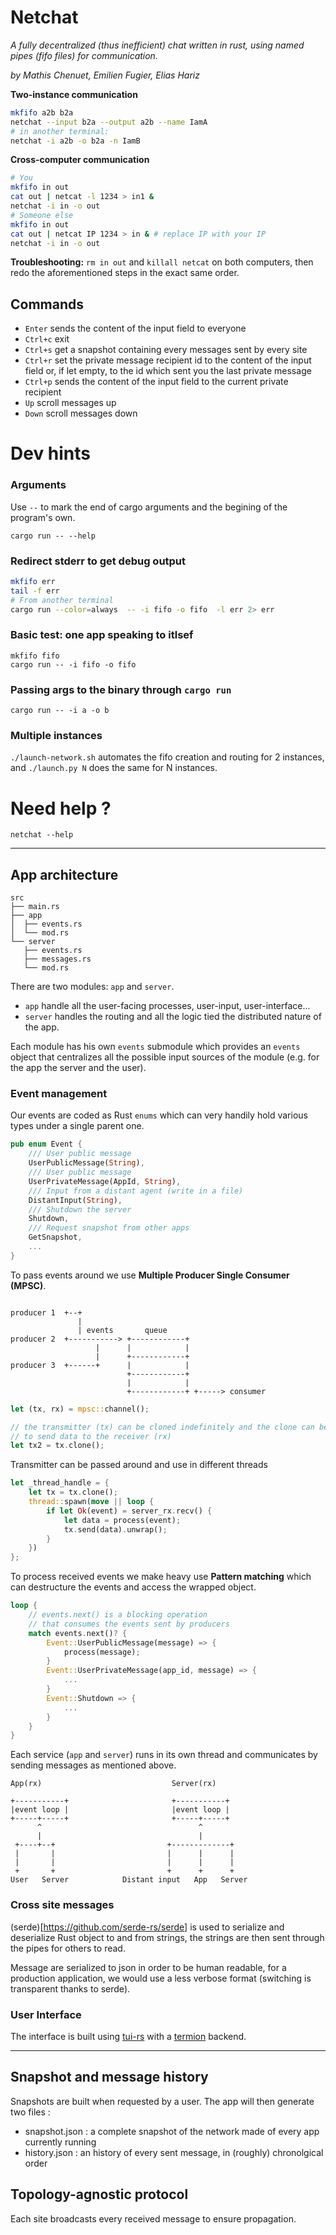 Netchat
===

_A fully decentralized (thus inefficient) chat written in rust, using named pipes (fifo files) for communication._

_by Mathis Chenuet, Emilien Fugier, Elias Hariz_

**Two-instance communication**

```sh
mkfifo a2b b2a
netchat --input b2a --output a2b --name IamA
# in another terminal:
netchat -i a2b -o b2a -n IamB
```

**Cross-computer communication**

```sh
# You
mkfifo in out
cat out | netcat -l 1234 > in1 &
netchat -i in -o out
# Someone else
mkfifo in out
cat out | netcat IP 1234 > in & # replace IP with your IP
netchat -i in -o out
```

**Troubleshooting:** `rm in out` and `killall netcat` on both computers, then redo the aforementioned steps in the exact same order.

## Commands

* `Enter` sends the content of the input field to everyone
* `Ctrl+c` exit
* `Ctrl+s` get a snapshot containing every messages sent by every site
* `Ctrl+r` set the private message recipient id to the content of the input field or, if let empty, to the id which sent you the last private message
* `Ctrl+p` sends the content of the input field to the current private recipient
* `Up` scroll messages up
* `Down` scroll messages down

# Dev hints

### Arguments

Use `--` to mark the end of cargo arguments and the begining of the program's own.

```shell
cargo run -- --help
```
### Redirect stderr to get debug output

```sh
mkfifo err
tail -f err
# From another terminal
cargo run --color=always  -- -i fifo -o fifo  -l err 2> err
```

### Basic test: one app speaking to itlsef

```
mkfifo fifo
cargo run -- -i fifo -o fifo
```

### Passing args to the binary through `cargo run`

```
cargo run -- -i a -o b
```

### Multiple instances

`./launch-network.sh` automates the fifo creation and routing for 2 instances, and `./launch.py N` does the same for N instances.


# Need help ?

```
netchat --help
```

---

## App architecture

```
src
├── main.rs
├── app
│  ├── events.rs
│  └── mod.rs
└── server
   ├── events.rs
   ├── messages.rs
   └── mod.rs
```

There are two modules: `app` and `server`.  
* `app` handle all the user-facing processes, user-input, user-interface...
* `server` handles the routing and all the logic tied the distributed nature of the app.

Each module has his own `events` submodule which provides an `events` object that centralizes all the possible input sources of the module (e.g. for the app the server and the user).

### Event management

Our events are coded as Rust `enums` which can very handily hold various types under a single parent one.

```rust
pub enum Event {
    /// User public message
    UserPublicMessage(String),
    /// User public message
    UserPrivateMessage(AppId, String),
    /// Input from a distant agent (write in a file)
    DistantInput(String),
    /// Shutdown the server
    Shutdown,
    /// Request snapshot from other apps
    GetSnapshot,
    ...
}
```

To pass events around we use  **Multiple Producer Single Consumer (MPSC)**.

```
               
producer 1  +--+
               |
               | events       queue
producer 2  +-----------> +------------+
                   |      |            |
                   |      +------------+
producer 3  +------+      |            |
                          +------------+
                          |            |
                          +------------+ +-----> consumer
```  


```rust
let (tx, rx) = mpsc::channel();

// the transmitter (tx) can be cloned indefinitely and the clone can be use
// to send data to the receiver (rx)
let tx2 = tx.clone();
```

Transmitter can be passed around and use in different threads

```rust
let _thread_handle = {
    let tx = tx.clone();
    thread::spawn(move || loop {
        if let Ok(event) = server_rx.recv() {
            let data = process(event);
            tx.send(data).unwrap();
        }
    })
};
```

To process received events we make heavy use **Pattern matching** which can destructure the events and access the wrapped object.

```rust
loop {
    // events.next() is a blocking operation
    // that consumes the events sent by producers
    match events.next()? {
        Event::UserPublicMessage(message) => {
            process(message);
        }
        Event::UserPrivateMessage(app_id, message) => {
            ...
        }
        Event::Shutdown => {
            ...
        }
    }
}
```

Each service (`app` and `server`) runs in its own thread and communicates by sending messages as mentioned above.

```
App(rx)                             Server(rx)

+-----------+                       +-----------+
|event loop |                       |event loop |
+-----+-----+                       +-----+-----+
      ^                                   ^
      |                                   |
 +----+--+                         +-------------+
 |       |                         |      |      |
 |       |                         |      |      |
 +       +                         +      +      +
User   Server            Distant input   App   Server
```


### Cross site messages

(serde)[https://github.com/serde-rs/serde] is used to serialize and deserialize Rust object to and from strings, the strings are then sent through the pipes for others to read.

Message are serialized to json in order to be human readable, for a production application, we would use a less verbose format (switching is transparent thanks to serde).

### User Interface

The interface is built using [tui-rs](https://github.com/fdehau/tui-rs) with a [termion](https://github.com/redox-os/termion) backend.

---

## Snapshot and message history 

Snapshots are built when requested by a user. The app will then generate two files :
* snapshot.json : a complete snapshot of the network made of every app currently running
* history.json : an history of every sent message, in (roughly) chronolgical order

## Topology-agnostic protocol

Each site broadcasts every received message to ensure propagation.

